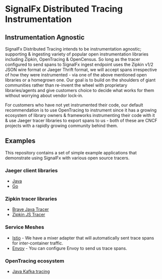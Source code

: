 # SignalFx Distributed Tracing Instrumentation

## Instrumentation Agnostic
SignalFx Distributed Tracing intends to be instrumentation agnostic; supporting &
ingesting variety of popular open instrumentation libraries including Zipkin, 
OpenTracing & OpenCensus. So long as the tracer configured to send spans to SignalFx
ingest endpoint uses the Zipkin v1/2 JSON wire format or Jaeger Thrift format, we will
accept spans irrespective of how they were instrumented - via one of the above mentioned 
open libraries or a homegrown one. Our goal is to build on the shoulders of giant 
communities rather than re-invent the wheel with proprietary libraries/agents and give 
customers choice to decide what works for them without worrying about vendor lock-in.

For customers who have not yet instrumented their code, our default recommendation is
to use OpenTracing to instrument since it has a growing ecosystem of library owners & 
frameworks instrumenting their code with it & use Jaeger tracer libraries to export 
spans to us  - both of these are CNCF projects with a rapidly growing community behind them.


## Examples
This repository contains a set of simple example applications that demonstrate
using SignalFx with various open source tracers.  


### Jaeger client libraries

 - [Java](./jaeger-java)
 - [Go](./jaeger-go)

### Zipkin tracer libraries

 - [Brave Java Tracer](./zipkin-brave-java)
 - [Zipkin JS Tracer](./zipkin-js)

### Service Meshes

 - [Istio](./istio) - We have a mixer adapter that will automatically sent
     trace spans for inter-container traffic.
 - [Envoy](./envoy) - You can configure Envoy to send us trace spans.

### OpenTracing ecosystem

 - [Java Kafka tracing](./opentracing-kafka-java)
